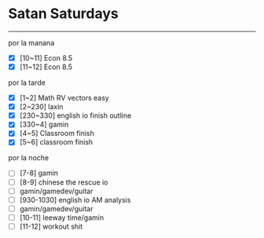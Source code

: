 # Satan Saturdays
---
por la manana
- [x] [10~11] Econ 8.5
- [x] [11~12] Econ 8.5

por la tarde
- [x] [1~2] Math RV vectors easy
- [x] [2~230] laxin
- [x] [230~330] english io finish outline
- [x] [330~4] gamin
- [x] [4~5] Classroom finish
- [x] [5~6] classroom finish

por la noche
- [ ] [7-8] gamin
- [ ] [8-9] chinese the rescue io
- [ ] gamin/gamedev/guitar
- [ ] [930-1030] english io AM analysis
- [ ] gamin/gamedev/guitar
- [ ] [10-11] leeway time/gamin
- [ ] [11-12] workout shit